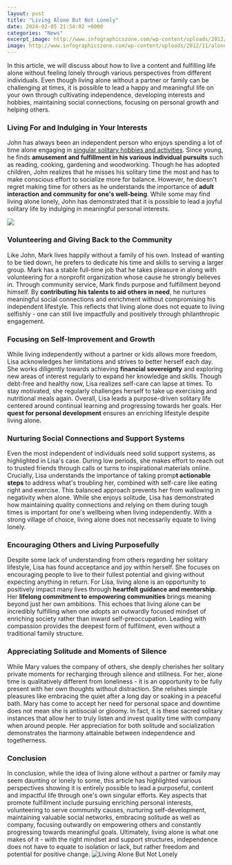 ```yaml
---
layout: post
title: "Living Alone But Not Lonely"
date: 2024-02-05 21:54:02 +0000
categories: "News"
excerpt_image: http://www.infographicszone.com/wp-content/uploads/2012/11/alone-but-not-lonely-the-trend-of-solitary-living-1.jpg
image: http://www.infographicszone.com/wp-content/uploads/2012/11/alone-but-not-lonely-the-trend-of-solitary-living-1.jpg
---
```


In this article, we will discuss about how to live a content and fulfilling life alone without feeling lonely through various perspectives from different individuals. Even though living alone without a partner or family can be challenging at times, it is possible to lead a happy and meaningful life on your own through cultivating independence, developing interests and hobbies, maintaining social connections, focusing on personal growth and helping others.
### Living For and Indulging in Your Interests  
John has always been an independent person who enjoys spending a lot of time alone engaging in [singular solitary hobbies and activities](https://yt.io.vn/collection/akbar). Since young, he finds **amusement and fulfillment in his various individual pursuits** such as reading, cooking, gardening and woodworking. Though he has adopted children, John realizes that he misses his solitary time the most and has to make conscious effort to socialize more for balance. However, he doesn't regret making time for others as he understands the importance of **adult interaction and community for one's well-being**. While some may find living alone lonely, John has demonstrated that it is possible to lead a joyful solitary life by indulging in meaningful personal interests.

![](https://www.thoughtco.com/thmb/gDyqyMGwzXte_d6Vtyu-XaNQOxM=/2122x1415/filters:fill(auto,1)/GettyImages-480663639-566ad9db3df78ce161594b7b.jpg)
### Volunteering and Giving Back to the Community
Like John, Mark lives happily without a family of his own. Instead of wanting to be tied down, he prefers to dedicate his time and skills to serving a larger group. Mark has a stable full-time job that he takes pleasure in along with volunteering for a nonprofit organization whose cause he strongly believes in. Through community service, Mark finds purpose and fulfillment beyond himself. By **contributing his talents to aid others in need**, he nurtures meaningful social connections and enrichment without compromising his independent lifestyle. This reflects that living alone does not equate to living selfishly - one can still live impactfully and positively through philanthropic engagement.  
### Focusing on Self-Improvement and Growth
While living independently without a partner or kids allows more freedom, Lisa acknowledges her limitations and strives to better herself each day. She works diligently towards achieving **financial sovereignty** and exploring new areas of interest regularly to expand her knowledge and skills. Though debt-free and healthy now, Lisa realizes self-care can lapse at times. To stay motivated, she regularly challenges herself to take up exercising and nutritional meals again. Overall, Lisa leads a purpose-driven solitary life centered around continual learning and progressing towards her goals. Her **quest for personal development** ensures an enriching lifestyle despite living alone.
### Nurturing Social Connections and Support Systems  
Even the most independent of individuals need solid support systems, as highlighted in Lisa's case. During low periods, she makes effort to reach out to trusted friends through calls or turns to inspirational materials online. Crucially, Lisa understands the importance of taking promp**t actionable steps** to address what's troubling her, combined with self-care like eating right and exercise. This balanced approach prevents her from wallowing in negativity when alone. While she enjoys solitude, Lisa has demonstrated how maintaining quality connections and relying on them during tough times is important for one's wellbeing when living independently. With a strong village of choice, living alone does not necessarily equate to living lonely.
### Encouraging Others and Living Purposefully
Despite some lack of understanding from others regarding her solitary lifestyle, Lisa has found acceptance and joy within herself. She focuses on encouraging people to live to their fullest potential and giving without expecting anything in return. For Lisa, living alone is an opportunity to positively impact many lives through **heartfelt guidance and mentorship**. Her **lifelong commitment to empowering communities** brings meaning beyond just her own ambitions. This echoes that living alone can be incredibly fulfilling when one adopts an outwardly focused mindset of enriching society rather than inward self-preoccupation. Leading with compassion provides the deepest form of fulfilment, even without a traditional family structure.
### Appreciating Solitude and Moments of Silence  
While Mary values the company of others, she deeply cherishes her solitary private moments for recharging through silence and stillness. For her, alone time is qualitatively different from loneliness - it is an opportunity to be fully present with her own thoughts without distraction. She relishes simple pleasures like embracing the quiet after a long day or soaking in a peaceful bath. Mary has come to accept her need for personal space and downtime does not mean she is antisocial or gloomy. In fact, it is these sacred solitary instances that allow her to truly listen and invest quality time with company when around people. Her appreciation for both solitude and socialization demonstrates the harmony attainable between independence and togetherness.
### Conclusion
In conclusion, while the idea of living alone without a partner or family may seem daunting or lonely to some, this article has highlighted various perspectives showing it is entirely possible to lead a purposeful, content and impactful life through one's own singular efforts. Key aspects that promote fulfillment include pursuing enriching personal interests, volunteering to serve community causes, nurturing self-development, maintaining valuable social networks, embracing solitude as well as company, focusing outwardly on empowering others and constantly progressing towards meaningful goals. Ultimately, living alone is what one makes of it - with the right mindset and support structures, independence does not have to equate to isolation or lack, but rather freedom and potential for positive change.
![Living Alone But Not Lonely](http://www.infographicszone.com/wp-content/uploads/2012/11/alone-but-not-lonely-the-trend-of-solitary-living-1.jpg)
